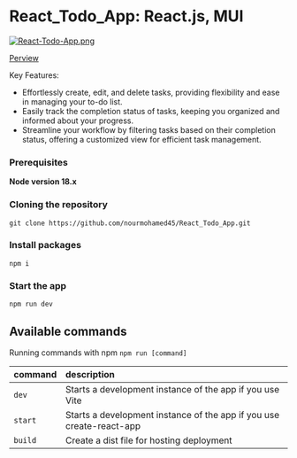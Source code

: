 # React_Todo_App: React.js, MUI

[![React-Todo-App.png](https://i.postimg.cc/nrCJK7xm/React-Todo-App.png)](https://postimg.cc/hQW6cXf4)

[Perview](https://653654b4cfb37a007d92eeb3--zingy-cuchufli-592f64.netlify.app/)

Key Features:

- Effortlessly create, edit, and delete tasks, providing flexibility and ease in managing your to-do list.
- Easily track the completion status of tasks, keeping you organized and informed about your progress.
- Streamline your workflow by filtering tasks based on their completion status, offering a customized view for efficient task management.

### Prerequisites

**Node version 18.x**

### Cloning the repository

```shell
git clone https://github.com/nourmohamed45/React_Todo_App.git
```

### Install packages

```shell
npm i
```


### Start the app

```shell
npm run dev
```

## Available commands

Running commands with npm `npm run [command]`

| command         | description                              |
| :-------------- | :--------------------------------------- |
| `dev`           | Starts a development instance of the app if you use Vite |
| `start`           | Starts a development instance of the app if you use create-react-app |
| `build`           | Create a dist file for hosting deployment |

